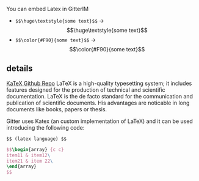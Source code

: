 You can embed Latex in GitterIM
- `$$\huge\textstyle{some text}$$` -> $$\huge\textstyle{some text}$$
- `$$\color{#F90}{some text}$$` -> $$\color{#F90}{some text}$$

## details
[KaTeX Github Repo](https://github.com/Khan/KaTeX)
LaTeX is a high-quality typesetting system; it includes features designed for the production of technical and scientific documentation. LaTeX is the de facto standard for the communication and publication of scientific documents.
His advantages are noticable in long documents like books, papers or thesis.

Gitter uses Katex (an custom implementation of LaTeX) and it can be used introducing the following code:

`` $$ (latex language) $$ ``

```latex
$$\begin{array} {c c}
item11 & item12\
item21 & item 22\
\end{array}
$$
```